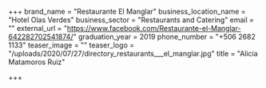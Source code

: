 +++
brand_name = "Restaurante El Manglar"
business_location_name = "Hotel Olas Verdes"
business_sector = "Restaurants and Catering"
email = ""
external_url = "https://www.facebook.com/Restaurante-el-Manglar-642282702541874/"
graduation_year = 2019
phone_number = "+506 2682 1133"
teaser_image = ""
teaser_logo = "/uploads/2020/07/27/directory_restaurants___el_manglar.jpg"
title = "Alicia Matamoros Ruiz"

+++
